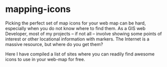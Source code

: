 # mapping-icons
Picking the perfect set of map icons for your web map can be hard, especially when you do not know where to find them. As a GIS web Developer, most of my projects –  if not all – involve showing some points of interest or other locational information with markers. The Internet is a massive resource, but where do you get them?

Here I have compiled a list of sites where you can readily find awesome icons to use in your web-map for free.
